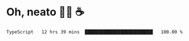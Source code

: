 # Oh, neato 🧑‍💻 ☕

<!--START_SECTION:waka-->

```txt
TypeScript   12 hrs 39 mins  █████████████████████████   100.00 %
```

<!--END_SECTION:waka-->
